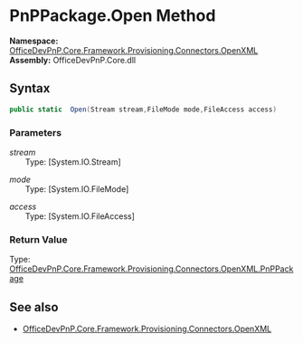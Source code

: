 # PnPPackage.Open Method  
**Namespace:** [OfficeDevPnP.Core.Framework.Provisioning.Connectors.OpenXML](OfficeDevPnP.Core.Framework.Provisioning.Connectors.OpenXML.md)  
**Assembly:** OfficeDevPnP.Core.dll  
## Syntax
```C#
public static  Open(Stream stream,FileMode mode,FileAccess access)
```
### Parameters
*stream*  
&emsp;&emsp;Type: [System.IO.Stream] 
&emsp;&emsp;  
  
*mode*  
&emsp;&emsp;Type: [System.IO.FileMode] 
&emsp;&emsp;  
  
*access*  
&emsp;&emsp;Type: [System.IO.FileAccess] 
&emsp;&emsp;  
  
### Return Value
Type: [OfficeDevPnP.Core.Framework.Provisioning.Connectors.OpenXML.PnPPackage](OfficeDevPnP.Core.Framework.Provisioning.Connectors.OpenXML.PnPPackage.md)  

## See also
- [OfficeDevPnP.Core.Framework.Provisioning.Connectors.OpenXML](OfficeDevPnP.Core.Framework.Provisioning.Connectors.OpenXML.md)
